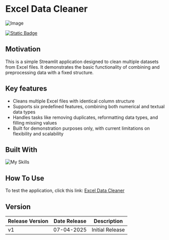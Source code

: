 # Excel Data Cleaner

![Image](https://github.com/user-attachments/assets/c2f9a739-d58c-4460-ac02-7bca74b04d4a)

[![Static Badge](https://img.shields.io/badge/Back_to_Portfolio_Page-red?style=for-the-badge&logo=github&labelColor=black)](https://izzad2413.github.io/nazmirulizzadnassir.github.io/)

## Motivation

This is a simple Streamlit application designed to clean multiple datasets from Excel files. It demonstrates the basic functionality of combining and preprocessing data with a fixed structure.

## Key features

- Cleans multiple Excel files with identical column structure
- Supports six predefined features, combining both numerical and textual data types
- Handles tasks like removing duplicates, reformatting data types, and filling missing values
- Built for demonstration purposes only, with current limitations on flexibility and scalability

## Built With

![My Skills](https://go-skill-icons.vercel.app/api/icons?i=vscode,python,streamlit&titles=true)

## How To Use
To test the application, click this link: [Excel Data Cleaner](https://exceldatasetpreprocess-zadataintelligence.streamlit.app/)

## Version
|Release Version| Date Release | Description |
| --- | --- | --- |
| v1 | 07-04-2025 | Initial Release |
